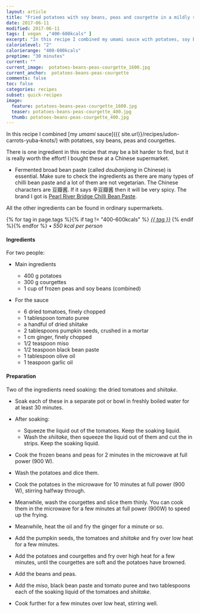 ```yaml
---
layout: article
title: "Fried potatoes with soy beans, peas and courgette in a mildly spicy sauce"
date: 2017-06-11
modified: 2017-06-11
tags: [ vegan  ,"400-600kcals" ]
excerpt: "In this recipe I combined my umami sauce with potatoes, soy beans, peas and courgettes."
calorielevel: "2"
calorierange: "400-600kcals"
preptime: "30 minutes"
current: ""
current_image:  potatoes-beans-peas-courgette_1600.jpg
current_anchor:  potatoes-beans-peas-courgette
comments: false
toc: false
categories: recipes
subset: quick-recipes
image:
  feature: potatoes-beans-peas-courgette_1600.jpg
  teaser: potatoes-beans-peas-courgette_400.jpg
  thumb: potatoes-beans-peas-courgette_400.jpg
---
```


In this recipe I combined [my _umami_ sauce]({{ site.url}}/recipes/udon-carrots-yuba-knots/) with potatoes, soy beans, peas and courgettes.

There is one ingredient in this recipe that may be a bit harder to find, but it is really worth the effort! I bought these at a Chinese supermarket.

* Fermented broad bean paste (called _doubanjiang_ in Chinese) is essential. Make sure to check the ingredients as there are many types of chilli bean paste and a lot of them are not vegetarian. The Chinese characters are 豆瓣酱. If it says 辛豆瓣酱 then it will be very spicy. The brand I got is [Pearl River Bridge Chilli Bean Paste](https://shop.waiyeehong.com/food-ingredients/sauces-oils/other-sauces/chilli-bean-paste-toban-paste).

All the other ingredients can be found in ordinary supermarkets.

{% for tag in page.tags %}{% if tag != "400-600kcals" %}&nbsp;<a class="post-tag" href="{{ site.url}}/tags/#{{ tag }}">_{{ tag }}_</a>&nbsp;{% endif %}{% endfor %} &bull;&nbsp;<em>550&nbsp;kcal&nbsp;per&nbsp;person</em>&nbsp;&nbsp;<a href="{{ site.url}}/tags/#400-600kcals"><img src="{{ site.url }}/images/battery_lvl_2.png" style="height:1.0em;"></a>

#### Ingredients

For two people:

* Main ingredients

    - 400 g potatoes
    - 300 g courgettes
    - 1 cup of frozen peas and soy beans (combined)

* For the sauce

    - 6 dried tomatoes, finely chopped
    - 1 tablespoon tomato puree
    - a handful of dried shiitake
    - 2 tablespoons pumpkin seeds, crushed in a mortar
    - 1 cm ginger, finely chopped
    - 1/2 teaspoon miso
    - 1/2 teaspoon black bean paste
    - 1 tablespoon olive oil
    - 1 teaspoon garlic oil

#### Preparation

Two of the ingredients need soaking: the dried tomatoes and _shiitake_.

- Soak each of these in a separate pot or bowl in freshly boiled water for at least 30 minutes.
- After soaking:
    - Squeeze the liquid out of the tomatoes. Keep the soaking liquid.
    - Wash the _shiitake_, then squeeze the liquid out of them and cut the in strips. Keep the soaking liquid.

- Cook the frozen beans and peas for 2 minutes in the microwave at full power (900 W).
- Wash the potatoes and dice them.
- Cook the potatoes in the microwave for 10 minutes at full power (900 W), stirring halfway through.
- Meanwhile, wash the courgettes and slice them thinly. You can cook them in the microwave for a few minutes at full power (900W) to speed up the frying.
- Meanwhile, heat the oil and fry the ginger for a minute or so.
- Add the pumpkin seeds, the tomatoes and _shiitake_ and fry over low heat for a few minutes.
- Add the potatoes and courgettes and fry over high heat for a few minutes, until the courgettes are soft and the potatoes have browned.
- Add the beans and peas.
- Add the _miso_, black bean paste and tomato puree and two tablespoons each of the soaking liquid of the tomatoes and _shiitake_.
- Cook further for a few minutes over low heat, stirring well.
